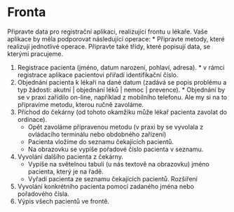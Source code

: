 # Fronta
Připravte data pro registrační aplikaci, realizující frontu u lékaře. Vaše aplikace by měla podporovat následující operace:
     * Připravte metody, které realizují jednotlivé operace. Připravte také třídy, které popisují data, se kterými pracujeme.
1. Registrace pacienta (jméno, datum narození, pohlaví, adresa).
        * v rámci registrace aplikace pacientovi přiřadí identifikační číslo.
2. Objednání pacienta k lékaři na dané datum (zadává se popis problému a typ žádosti: akutní | objednání léků | nemoc | prevence).
        * Objednání by se v praxi zařídilo on-line, například z mobilního telefonu. Ale my si na to připravíme metodu, kterou ručně zavoláme.
3. Příchod do čekárny (od tohoto okamžiku může lékař pacienta zavolat do ordinace).
    * Opět zavoláme připravenou metodu (v praxi by se vyvolala z ovládacího terminálu nebo obdobného zařízení)
    * Pacienta vložíme do seznamu čekajících pacientů.
    * Na obrazovku se vypíše pořadové číslo pacienta v seznamu.
4. Vyvolání dalšího pacienta z čekárny.
    * Vypíše na světelnou tabuli (u nás textově na obrazovku) jméno pacienta, který je na řadě.
    * Vyřadí pacienta ze seznamu čekajících pacientů.
Rozšíření
5. Vyvolání konkrétního pacienta pomocí zadaného jména nebo pořadového čísla.
6. Výpis všech pacientů ve frontě.
